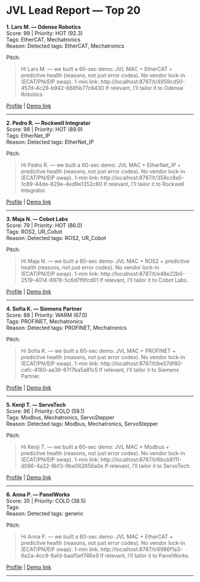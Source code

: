 # JVL Lead Report — Top 20

**1. Lars M. — Odense Robotics**  
Score: 99 | Priority: HOT (92.3)  
Tags: EtherCAT, Mechatronics  
Reason: Detected tags: EtherCAT, Mechatronics

Pitch:

> Hi Lars M. — we built a 60-sec demo: JVL MAC + EtherCAT + predictive health (reasons, not just error codes). No vendor lock-in (ECAT/PN/EIP swap).
1-min link: http://localhost:8787/t/4959cd50-457d-4c29-b942-8685b77c6430
If relevant, I’ll tailor it to Odense Robotics.

[Profile](https://linkedin.com/in/lars) | [Demo link](http://localhost:8787/t/4959cd50-457d-4c29-b942-8685b77c6430)  

---

**2. Pedro R. — Rockwell Integrator**  
Score: 98 | Priority: HOT (89.9)  
Tags: EtherNet_IP  
Reason: Detected tags: EtherNet_IP

Pitch:

> Hi Pedro R. — we built a 60-sec demo: JVL MAC + EtherNet_IP + predictive health (reasons, not just error codes). No vendor lock-in (ECAT/PN/EIP swap).
1-min link: http://localhost:8787/t/358cc8a5-1c89-44de-829e-4ed9e1352c80
If relevant, I’ll tailor it to Rockwell Integrator.

[Profile](https://linkedin.com/in/pedro) | [Demo link](http://localhost:8787/t/358cc8a5-1c89-44de-829e-4ed9e1352c80)  

---

**3. Maja N. — Cobot Labs**  
Score: 79 | Priority: HOT (86.0)  
Tags: ROS2, UR_Cobot  
Reason: Detected tags: ROS2, UR_Cobot

Pitch:

> Hi Maja N. — we built a 60-sec demo: JVL MAC + ROS2 + predictive health (reasons, not just error codes). No vendor lock-in (ECAT/PN/EIP swap).
1-min link: http://localhost:8787/t/e48e22b0-2519-4014-8978-5c6d7f6fcd01
If relevant, I’ll tailor it to Cobot Labs.

[Profile](https://linkedin.com/in/maja) | [Demo link](http://localhost:8787/t/e48e22b0-2519-4014-8978-5c6d7f6fcd01)  

---

**4. Sofia K. — Siemens Partner**  
Score: 88 | Priority: WARM (67.0)  
Tags: PROFINET, Mechatronics  
Reason: Detected tags: PROFINET, Mechatronics

Pitch:

> Hi Sofia K. — we built a 60-sec demo: JVL MAC + PROFINET + predictive health (reasons, not just error codes). No vendor lock-in (ECAT/PN/EIP swap).
1-min link: http://localhost:8787/t/be57df80-cafc-4160-aa38-87f7ba5a81c5
If relevant, I’ll tailor it to Siemens Partner.

[Profile](https://linkedin.com/in/sofia) | [Demo link](http://localhost:8787/t/be57df80-cafc-4160-aa38-87f7ba5a81c5)  

---

**5. Kenji T. — ServoTech**  
Score: 96 | Priority: COLD (59.1)  
Tags: Modbus, Mechatronics, ServoStepper  
Reason: Detected tags: Modbus, Mechatronics, ServoStepper

Pitch:

> Hi Kenji T. — we built a 60-sec demo: JVL MAC + Modbus + predictive health (reasons, not just error codes). No vendor lock-in (ECAT/PN/EIP swap).
1-min link: http://localhost:8787/t/6bcb8111-d086-4a22-8bf3-9be062656a0e
If relevant, I’ll tailor it to ServoTech.

[Profile](https://linkedin.com/in/kenji) | [Demo link](http://localhost:8787/t/6bcb8111-d086-4a22-8bf3-9be062656a0e)  

---

**6. Anna P. — PanelWorks**  
Score: 35 | Priority: COLD (38.5)  
Tags:   
Reason: Detected tags: generic

Pitch:

> Hi Anna P. — we built a 60-sec demo: JVL MAC + EtherCAT + predictive health (reasons, not just error codes). No vendor lock-in (ECAT/PN/EIP swap).
1-min link: http://localhost:8787/t/6986f1a3-6a2a-4cc9-8afd-baaf5ef746e9
If relevant, I’ll tailor it to PanelWorks.

[Profile](https://linkedin.com/in/anna) | [Demo link](http://localhost:8787/t/6986f1a3-6a2a-4cc9-8afd-baaf5ef746e9)  

---

